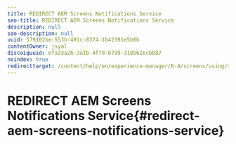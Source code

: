 ```yaml
---
title: REDIRECT AEM Screens Notifications Service
seo-title: REDIRECT AEM Screens Notifications Service
description: null
seo-description: null
uuid: 579102be-553b-491c-8374-1b42391e5b0b
contentOwner: jsyal
discoiquuid: efa33a26-3a1b-4f7d-8799-318562ec6b87
noindex: true
redirecttarget: /content/help/en/experience-manager/6-4/screens/using/screens-notifications-service
---
```


# REDIRECT AEM Screens Notifications Service{#redirect-aem-screens-notifications-service}

